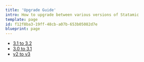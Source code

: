 ```yaml
---
title: 'Upgrade Guide'
intro: How to upgrade between various versions of Statamic
template: page
id: f12f8ba3-19ff-48cb-a07b-653b05082d7e
blueprint: page
---
```

- [3.1 to 3.2](/upgrade-guide-3-1-to-3-2)
- [3.0 to 3.1](/upgrade-guide-3-0-to-3-1)
- [v2 to v3](/upgrade-guide-v2-to-v3)
